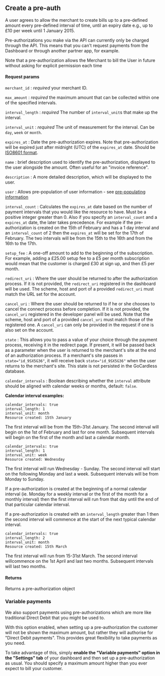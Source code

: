 ## Create a pre-auth

A user agrees to allow the merchant to create bills up to a pre-defined amount every pre-defined interval of time, until an expiry date e.g., up to £10 per week until 1 January 2015.

Pre-authorizations you make via the API can currently only be charged through the API. This means that you can't request payments from the Dashboard or through another partner app, for example.

Note that a pre-authorization allows the Merchant to bill the User in future without asking for explicit permission each time

#### Request params

`merchant_id`
:    _required_ your merchant ID.

`max_amount`
:    _required_ the maximum amount that can be collected within one of the specified intervals.

`interval_length`
:    _required_ The number of `interval_unit`s that make up the interval.

`interval_unit`
:    _required_ The unit of measurement for the interval. Can be `day`, `week` or `month`.

`expires_at`
:    Date the pre-authorization expires. Note that pre-authorization will be expired just after midnight (UTC) of the `expires_at` date. Should be [ISO8601 format](http://www.w3.org/TR/NOTE-datetime).

`name`
:    brief description used to identify the pre-authorization, displayed to the user alongside the amount. Often useful for an "invoice reference".

`description`
:    A more detailed description, which will be displayed to the user.

`user`
:    Allows pre-population of user information - see [pre-populating information](#pre-populating-information)

`interval_count`
:	Calculates the `expires_at` date based on the number of payment intervals that you would like the resource to have. Must be a positive integer greater than 0. Also if you specify an `interval_count` and a `expires_at` date, the later takes precedence. For example if the pre-authorization is created on the 15th of February and has a 1 day interval and an  `interval_count` of 2 then the `expires_at` will be set for the 17th of February. The two intervals will be from the 15th to the 16th and from the 16th to the 17th.

`setup_fee`
:    A one-off amount to add to the beginning of the subscription. For example, adding a £25.00 setup fee to a £5 per month subscription would mean that the customer is charged £30 at sign up, and then £5 per month.

`redirect_uri`
:    Where the user should be returned to after the authorization process. If it is not provided, the `redirect_uri` registered in the dashboard will be used. The scheme, host and port of a provided `redirect_uri` must match the URL set for the account.

`cancel_uri`
:    Where the user should be returned to if he or she chooses to cancel the connect process before completion. If it is not provided, the `cancel_uri` registered in the developer panel will be used. Note that the scheme, host and port of a provided  `cancel_uri` must match those of the registered one. A `cancel_uri` can only be provided in the request if one is also set on the account.

`state`
:    This allows you to pass a value of your choice through the payment process, receiving it in the redirect page. If present, it will be passed back as a parameter when the user is returned to the merchant's site at the end of an authorization process. If a merchant's site passes in `state="id_9SX5G36"`, it will receive back `state="id_9SX5G36"` when the user returns to the merchant's site. This state is not persisted in the GoCardless database.

`calendar_intervals`
:    Boolean describing whether the `interval` attribute should be aligned with calendar weeks or months, default: `false`.

**Calendar interval examples:**

	calendar_intervals: true
	interval_length: 1
	interval_unit: month
	Resource created: 15th January

The first interval will be from the 15th-31st January. The second interval will begin on the 1st of February and last for one month. Subsequent intervals will begin on the first of the month and last a calendar month.

	calendar_intervals: true
	interval_length: 1
	interval_unit: week
	Resource created: Wednesday

The first interval will run Wednesday - Sunday. The second interval will start on the following Monday and last a week. Subsequent intervals will be from Monday to Sunday.

If a pre-authorization is created at the beginning of a normal calendar interval (ie. Monday for a weekly interval or the first of the month for a monthly interval) then the first interval will run from that day until the end of that particular calendar interval.

If a pre-authorization is created with an `interval_length` greater than 1 then the second interval will commence at the start of the next typical calendar interval.

	calendar_intervals: true
	interval_length: 2
	interval_unit: month
	Resource created: 15th March

The first interval will run from 15-31st March. The second interval willcommence on the 1st April and last two months. Subsequent intervals will last two months.

#### Returns

Returns a pre-authorization object

### Variable payments

We also support payments using pre-authorizations which are more like traditional Direct Debit that you might be used to.

With this option enabled, when setting up a pre-authorization the customer will not be shown the maximum amount, but rather they will authorise for "Direct Debit payments". This provides great flexibility to take payments as you need.

To take advantage of this, simply **enable the "Variable payments" option in the "Settings" tab** of your dashboard and then set up a pre-authorization as usual. You should specify a maximum amount higher than you ever expect to bill your customer.
